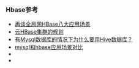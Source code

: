 ### Hbase参考
- [再谈全局网HBase八大应用场景](https://yq.aliyun.com/articles/558255?utm_content=m_1000007667)
- [云HBase集群的规划](https://yq.aliyun.com/articles/582403)
- [有Mysql数据库的情况下为什么要用Hive数据库？](https://blog.csdn.net/nxw_tsp/article/details/54314886)
- [mysql和hbase应用场景对比](https://blog.csdn.net/a519781181/article/details/79423512)
- []()
- []()